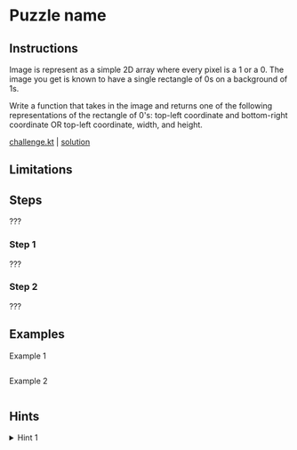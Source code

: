 # Puzzle name

## Instructions

Image is represent as a simple 2D array where every pixel is a 1 or a 0. The image you get is known to have a single
rectangle of 0s on a background of 1s.

Write a function that takes in the image and returns one of the following representations of the rectangle of 0's:
top-left coordinate and bottom-right coordinate OR top-left coordinate, width, and height.

[challenge.kt](challenge.kt) | [solution](solution.kt)

## Limitations

## Steps

???

### Step 1

???

### Step 2

???

## Examples

Example 1

```kotlin

```

Example 2

```kotlin

```

## Hints

<details>
<summary>Hint 1</summary>
???
</details>

